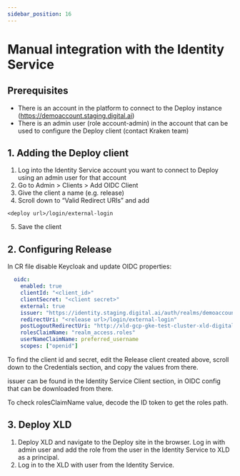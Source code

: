 ```yaml
---
sidebar_position: 16
---
```


#  Manual integration with the Identity Service

## Prerequisites
- There is an account in the platform to connect to the Deploy instance (https://demoaccount.staging.digital.ai)
- There is an admin user (role account-admin) in the account that can be used to configure the Deploy client (contact Kraken team)

## 1. Adding the Deploy client
1. Log into the Identity Service account you want to connect to Deploy using an admin user for that account
2. Go to Admin > Clients > Add OIDC Client
3. Give the client a name (e.g. release)
4. Scroll down to “Valid Redirect URIs” and add
```text
<deploy url>/login/external-login
```
5. Save the client

## 2. Configuring Release
In CR file disable Keycloak and update OIDC properties:
```yaml
  oidc:
    enabled: true
    clientId: "<client_id>"
    clientSecret: "<client secret>"
    external: true
    issuer: "https://identity.staging.digital.ai/auth/realms/demoaccount"
    redirectUri: "<release url>/login/external-login"
    postLogoutRedirectUri: "http://xld-gcp-gke-test-cluster-xld-digitalai.endpoints.apollo-playground.cloud.goog/login/external-login"
    rolesClaimName: "realm_access.roles"
    userNameClaimName: preferred_username
    scopes: ["openid"]
```
To find the client id and secret, edit the Release client created above, scroll down to the Credentials section, and copy the values from there.

issuer can be found in the Identity Service Client section, in OIDC config that can be downloaded from there.

To check rolesClaimName value, decode the ID token to get the roles path.

## 3. Deploy XLD
1. Deploy XLD and navigate to the Deploy site in the browser. Log in with admin user and add the role from the user in the Identity Service to XLD as a principal. 
2. Log in to the XLD with user from the Identity Service.
